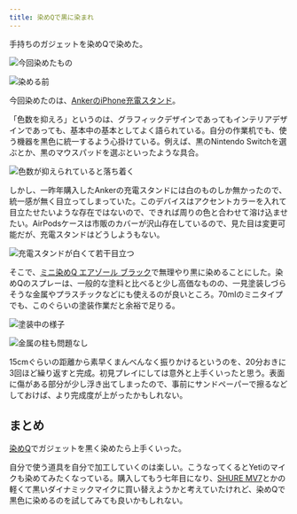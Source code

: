 ```yaml
---
title: 染めQで黒に染まれ
---
```

手持ちのガジェットを染めQで染めた。

![](https://lh5.googleusercontent.com/2vKRP4ktbm9U7PK4sVYFZ4n0zdzT_gYXLtib24V6Hj23YN1MTZfAyvbH2Lt-hJA3N1FbgNX-CpTXUUt0uaivzhbfTjDynUzZSAWPh4bXAf-MzqeeP6l6q6tjvZ7OXlnnuOm2KEkQ2BU4cw6lgkIjk9a4q0lPqRHBrUVqKousgT6QKqdwwhnCltFWoGql "今回染めたもの")

![](https://lh4.googleusercontent.com/7536_kDjEI3CZJEb-YKBOFAIkmkIIthrOS-qed-of_7pOV2-8dMuOQo47Ixa7bpvskOTz6MogweNjFtL8qv7-It_NhN5kk2IToBW73wtaHvSrNncOkg7ii7104fvJAUyp807pyDdmcMX4YnDf_0835BfLV-p4MCTigKo6xb3El3MoObVjxb7kSLP8QoL "染める前")

今回染めたのは、[AnkerのiPhone充電スタンド](https://r7kamura.com/articles/2021-09-06-anker-iphone-stand)。

「色数を抑えろ」というのは、グラフィックデザインであってもインテリアデザインであっても、基本中の基本としてよく語られている。自分の作業机でも、使う機器を黒色に統一するよう心掛けている。例えば、黒のNintendo Switchを選ぶとか、黒のマウスパッドを選ぶといったような具合。

![](https://lh6.googleusercontent.com/xEwaWc1Xcy1xEHnQLaa4l08iafcqnXmCKgwxhGojE_8vhGpKqOdXt0hD1CJHgaJ2FWNSyH4tUtS3fyHSYiC86HWINXkJf2H3hKGDb94i7hUIC877cKHW0imx46s-vNadpsplhX77p52yQRv7-1Tki2o_yj3tseOpr7zWNKOgx9AKLP-Dl_XWxREFSuyU "色数が抑えられていると落ち着く")

しかし、一昨年購入したAnkerの充電スタンドには白のものしか無かったので、統一感が無く目立ってしまっていた。このデバイスはアクセントカラーを入れて目立たせたいような存在ではないので、できれば周りの色と合わせて溶け込ませたい。AirPodsケースは市販のカバーが沢山存在しているので、見た目は変更可能だが、充電スタンドはどうしようもない。

![](https://lh4.googleusercontent.com/aHP8ORjRF_YsQQ8X35XLCfiP2M0OsmBRnyTD5F7TfTZ2AFEilIWTv7Vw-w3gAqy6pQ-JtmDFpYEwZMcB6itpNT0rqeNQ0aML6w-zYCaCd4e6npKm2ukyJYi-gmuwbm-78iQVfucCojbLbfuCHCrqF-aqaEI7VfYAhAkgjf4VyjAVq7V1b59Amx63tN2A "充電スタンドが白くて若干目立つ")

そこで、[ミニ染めQ エアゾール ブラック](https://www.amazon.co.jp/dp/B003QMFUKO)で無理やり黒に染めることにした。染めQのスプレーは、一般的な塗料と比べると少し高価なものの、一見塗装しづらそうな金属やプラスチックなどにも使えるのが良いところ。70mlのミニタイプでも、このぐらいの塗装作業だと余裕で足りる。

![](https://lh4.googleusercontent.com/KbTqhMzqfJbD90-BqaAiEsx8-3IXV7ubPHoxSuZ-JtAu855h0eI2JKwo8ugzjWhbdcewUjZDwgv6ui7edpdnTkgFK1QxtfuYwXS1Ufg8x87p7Xb29JAQSnIpJPqulMpaQV09vSyRhL5Mxs4tB5eKC5tqtn_bmLkUTDA5NcR3WeD6q-1H_b8u_jjEWHkT "塗装中の様子")

![](https://lh4.googleusercontent.com/N0DfImoJzdYnlNj9PBpxJ7c-rL7AdAyMDiL5x9CwLubI0_5TFo0DG96sYd9Xq_SKfazP58A1HksO18l8bdOj8AcjTTcKTBioXWjnQg62RAjtpy3jCDXaq-PeFmUS7VWOysv5uj8KNEcQsUeO3mgy5MDoMvU0GBTsn0Gz6xImbFQ51eYDNOCGaW5O5Zq1 "金属の柱も問題なし")

15cmぐらいの距離から素早くまんべんなく振りかけるというのを、20分おきに3回ほど繰り返すと完成。初見プレイにしては意外と上手くいったと思う。表面に傷がある部分が少し浮き出てしまったので、事前にサンドペーパーで擦るなどしておけば、より完成度が上がったかもしれない。

まとめ
---

[染めQ](https://www.amazon.co.jp/dp/B003QMFUKO)でガジェットを黒く染めたら上手くいった。

自分で使う道具を自分で加工していくのは楽しい。こうなってくるとYetiのマイクも染めてみたくなっている。購入してもう七年目になり、[SHURE MV7](https://www.amazon.co.jp/dp/B08KY7G1GV)とかの軽くて黒いダイナミックマイクに買い替えようかと考えていたけれど、染めQで黒色に染めるのを試してみても良いかもしれない。

